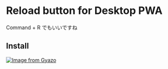# Reload button for Desktop PWA

Command + R でもいいですね

## Install
[![Image from Gyazo](https://i.gyazo.com/e61bfc60bcd139e23553d0d0677b500a.gif)](https://gyazo.com/e61bfc60bcd139e23553d0d0677b500a)
